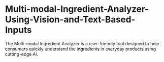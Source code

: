 # Multi-modal-Ingredient-Analyzer-Using-Vision-and-Text-Based-Inputs
The Multi-modal Ingredient Analyzer is a user-friendly tool designed to help consumers quickly understand the ingredients in everyday products using cutting-edge AI.
